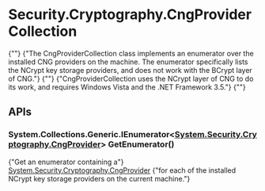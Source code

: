 # Security.Cryptography.CngProviderCollection

{""} 
{"The CngProviderCollection class implements an enumerator over the installed CNG providers on the machine. The enumerator specifically lists the NCrypt key storage providers, and does not work with the BCrypt layer of CNG."} 
 {""} 
{"CngProviderCollection uses the NCrypt layer of CNG to do its work, and requires Windows Vista and the .NET Framework 3.5."} 
 {""} 

## APIs

### System.Collections.Generic.IEnumerator<[System.Security.Cryptography.CngProvider](http://msdn.microsoft.com/en-us/library/system.security.cryptography.cngprovider.aspx)> GetEnumerator()

{"Get an enumerator containing a"} [System.Security.Cryptography.CngProvider](http://msdn.microsoft.com/en-us/library/system.security.cryptography.cngprovider.aspx) {"for each of the installed NCrypt key storage providers on the current machine."} 


